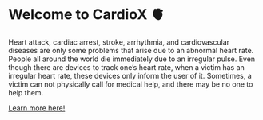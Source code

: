 # Welcome to CardioX 🫀

Heart attack, cardiac arrest, stroke, arrhythmia, and cardiovascular diseases are only some problems that arise due to an abnormal heart rate. People all around the world die immediately due to an irregular pulse. Even though there are devices to track one’s heart rate, when a victim has an irregular heart rate, these devices only inform the user of it. Sometimes, a victim can not physically call for medical help, and there may be no one to help them. 

[Learn more here!](https://www.youtube.com/watch?v=bUPgeToseS0&ab_channel=TanishaRajgor)
